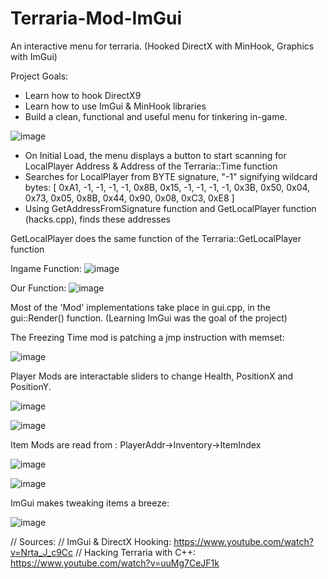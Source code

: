# Terraria-Mod-ImGui
An interactive menu for terraria. (Hooked DirectX with MinHook, Graphics with ImGui)

Project Goals:
- Learn how to hook DirectX9
- Learn how to use ImGui & MinHook libraries
- Build a clean, functional and useful menu for tinkering in-game.

![image](https://user-images.githubusercontent.com/84855585/188251960-770d7741-71ba-4bb2-b0ca-5abc1cae3123.png)


- On Initial Load, the menu displays a button to start scanning for LocalPlayer Address & Address of the Terraria::Time function
- Searches for LocalPlayer from BYTE signature, "-1" signifying wildcard bytes: [ 0xA1,  -1, -1, -1, -1, 0x8B, 0x15, -1, -1, -1, -1, 0x3B, 0x50, 0x04, 0x73, 0x05, 0x8B, 0x44, 0x90, 0x08, 0xC3, 0xE8 ] 
- Using GetAddressFromSignature function and GetLocalPlayer function (hacks.cpp), finds these addresses


GetLocalPlayer does the same function of the Terraria::GetLocalPlayer function

Ingame Function:
![image](https://user-images.githubusercontent.com/84855585/188252251-2823387e-6f05-43e7-ae32-637a7890090a.png)

Our Function:
![image](https://user-images.githubusercontent.com/84855585/188252194-efbc6c7f-ca62-4474-b794-0a237733a116.png)


Most of the 'Mod' implementations take place in gui.cpp, in the gui::Render() function. (Learning ImGui was the goal of the project)

The Freezing Time mod is patching a jmp instruction with memset:

![image](https://user-images.githubusercontent.com/84855585/188252686-17dc560b-e48b-426a-b394-c2f7d53ed384.png)

Player Mods are interactable sliders to change Health, PositionX and PositionY.

![image](https://user-images.githubusercontent.com/84855585/188252755-a0b9f2c3-300e-4cb6-8745-a50819f2ed42.png)

![image](https://i.imgur.com/1loXkd0.gif)

Item Mods are read from : PlayerAddr->Inventory->ItemIndex

![image](https://user-images.githubusercontent.com/84855585/188252837-cc54a728-bbb1-489c-82cd-695ed0588536.png)

![image](https://user-images.githubusercontent.com/84855585/188252848-eb083ef7-1c1e-4253-8c72-1fc46706b5aa.png)

ImGui makes tweaking items a breeze:

![image](https://i.imgur.com/NlZFqWE.gif)


// Sources:
// ImGui & DirectX Hooking: https://www.youtube.com/watch?v=Nrta_J_c9Cc
// Hacking Terraria with C++: https://www.youtube.com/watch?v=uuMg7CeJF1k
